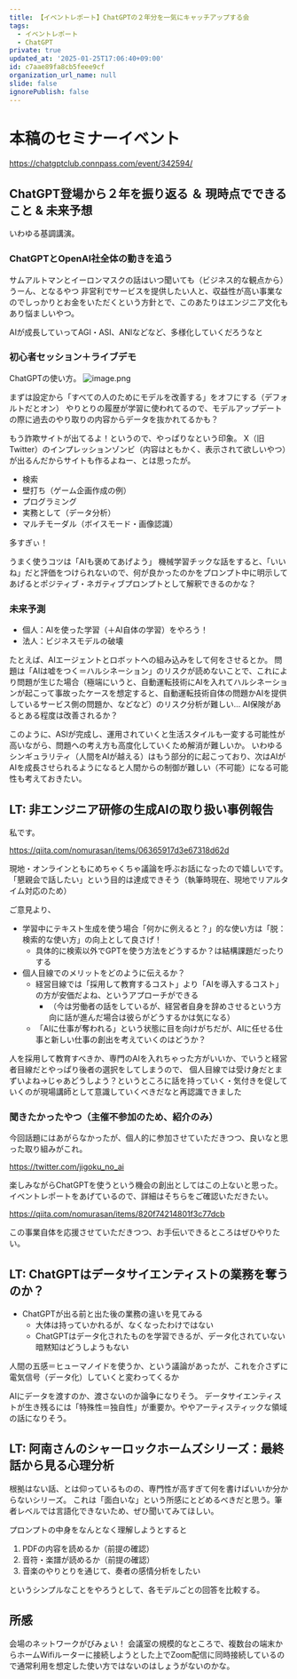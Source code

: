 ```yaml
---
title: 【イベントレポート】ChatGPTの２年分を一気にキャッチアップする会
tags:
  - イベントレポート
  - ChatGPT
private: true
updated_at: '2025-01-25T17:06:40+09:00'
id: c7aae89fa8cb5feee9cf
organization_url_name: null
slide: false
ignorePublish: false
---
```

# 本稿のセミナーイベント
https://chatgptclub.connpass.com/event/342594/

## ChatGPT登場から２年を振り返る ＆ 現時点でできること & 未来予想
いわゆる基調講演。

### ChatGPTとOpenAI社全体の動きを追う
サムアルトマンとイーロンマスクの話はいつ聞いても（ビジネス的な観点から）うーん、となるやつ
非営利でサービスを提供したい人と、収益性が高い事業なのでしっかりとお金をいただくという方針とで、このあたりはエンジニア文化もあり悩ましいやつ。

AIが成長していってAGI・ASI、ANIなどなど、多様化していくだろうなと

### 初心者セッション＋ライブデモ
ChatGPTの使い方。
![image.png](https://qiita-image-store.s3.ap-northeast-1.amazonaws.com/0/122800/20835c07-4877-9283-f7b1-e95387c72f52.png)

まずは設定から「すべての人のためにモデルを改善する」をオフにする（デフォルトだとオン）
やりとりの履歴が学習に使われてるので、モデルアップデートの際に過去のやり取りの内容からデータを抜かれてるかも？

もう詐欺サイトが出てるよ！というので、やっぱりなという印象。
X（旧Twitter）のインプレッションゾンビ（内容はともかく、表示されて欲しいやつ）が出るんだからサイトも作るよねー、とは思ったが。

- 検索
- 壁打ち（ゲーム企画作成の例）
- プログラミング
- 実務として（データ分析）
- マルチモーダル（ボイスモード・画像認識）

多すぎぃ！

うまく使うコツは「AIも褒めてあげよう」
機械学習チックな話をすると、「いいね」だと評価をつけられないので、何が良かったのかをプロンプト中に明示してあげるとポジティブ・ネガティブプロンプトとして解釈できるのかな？

### 未来予測
- 個人：AIを使った学習（＋AI自体の学習）をやろう！
- 法人：ビジネスモデルの破壊

たとえば、AIエージェントとロボットへの組み込みをして何をさせるとか。
問題は「AIは嘘をつく＝ハルシネーション」のリスクが読めないことで、これにより問題が生じた場合（極端にいうと、自動運転技術にAIを入れてハルシネーションが起こって事故ったケースを想定すると、自動運転技術自体の問題かAIを提供しているサービス側の問題か、などなど）のリスク分析が難しい…
AI保険があるとある程度は改善されるか？

このように、ASIが完成し、運用されていくと生活スタイルも一変する可能性が高いながら、問題への考え方も高度化していくため解消が難しいか。
いわゆるシンギュラリティ（人間をAIが越える）はもう部分的に起こっており、次はAIがAIを成長させられるようになると人間からの制御が難しい（不可能）になる可能性も考えておきたい。

## LT: 非エンジニア研修の生成AIの取り扱い事例報告
私です。

https://qiita.com/nomurasan/items/06365917d3e67318d62d

現地・オンラインともにめちゃくちゃ議論を呼ぶお話になったので嬉しいです。
「懇親会で話したい」という目的は達成できそう（執筆時現在、現地でリアルタイム対応のため）

ご意見より、

- 学習中にテキスト生成を使う場合「何かに例えると？」的な使い方は「脱：検索的な使い方」の向上として良さげ！
  - 具体的に検索以外でGPTを使う方法をどうするか？は結構課題だったりする
- 個人目線でのメリットをどのように伝えるか？
  - 経営目線では「採用して教育するコスト」より「AIを導入するコスト」の方が安価だよね、というアプローチができる
    - （今は労働者の話をしているが、経営者自身を辞めさせるという方向に話が進んだ場合は彼らがどうするかは気になる）
  - 「AIに仕事が奪われる」という状態に目を向けがちだが、AIに任せる仕事と新しい仕事の創出を考えていくのはどうか？

人を採用して教育すべきか、専門のAIを入れちゃった方がいいか、でいうと経営者目線だとやっぱり後者の選択をしてしまうので、
個人目線では受け身だとまずいよね→じゃあどうしよう？というところに話を持っていく・気付きを促していくのが現場講師として意識していくべきだなと再認識できました

### 聞きたかったやつ（主催不参加のため、紹介のみ）
今回話題にはあがらなかったが、個人的に参加させていただきつつ、良いなと思った取り組みがこれ。

https://twitter.com/jigoku_no_ai

楽しみながらChatGPTを使うという機会の創出としてはこの上ないと思った。
イベントレポートをあげているので、詳細はそちらをご確認いただきたい。

https://qiita.com/nomurasan/items/820f74214801f3c77dcb

この事業自体を応援させていただきつつ、お手伝いできるところはぜひやりたい。

## LT: ChatGPTはデータサイエンティストの業務を奪うのか？
- ChatGPTが出る前と出た後の業務の違いを見てみる
  - 大体は持っていかれるが、なくなったわけではない
  - ChatGPTはデータ化されたものを学習できるが、データ化されていない暗黙知はどうしようもない

人間の五感＝ヒューマノイドを使うか、という議論があったが、これを介さずに電気信号（データ化）していくと変わってくるか

AIにデータを渡すのか、渡さないのか論争になりそう。
データサイエンティストが生き残るには「特殊性＝独自性」が重要か。ややアーティスティックな領域の話になりそう。

## LT: 阿南さんのシャーロックホームズシリーズ：最終話から見る心理分析
根拠はない話、とは仰っているものの、専門性が高すぎて何を書けばいいか分からないシリーズ。
これは「面白いな」という所感にとどめるべきだと思う。筆者レベルでは言語化できないため、ぜひ聞いてみてほしい。

プロンプトの中身をなんとなく理解しようとすると

1. PDFの内容を読めるか（前提の確認）
1. 音符・楽譜が読めるか（前提の確認）
1. 音楽のやりとりを通じて、奏者の感情分析をしたい

というシンプルなことをやろうとして、各モデルごとの回答を比較する。

## 所感
会場のネットワークがびみょい！
会議室の規模的なところで、複数台の端末からホームWifiルーターに接続しようとした上でZoom配信に同時接続しているので通常利用を想定した使い方ではないのはしょうがないのかな。


